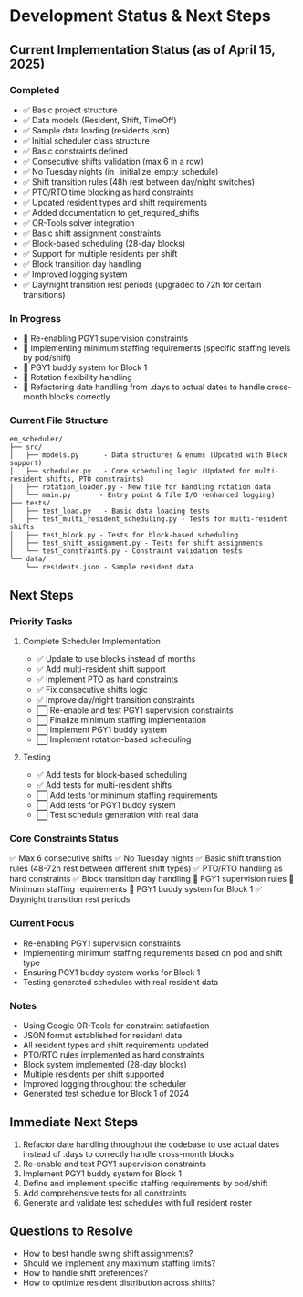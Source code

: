 # Development Status & Next Steps

## Current Implementation Status (as of April 15, 2025)

### Completed
- ✅ Basic project structure
- ✅ Data models (Resident, Shift, TimeOff)
- ✅ Sample data loading (residents.json)
- ✅ Initial scheduler class structure
- ✅ Basic constraints defined
- ✅ Consecutive shifts validation (max 6 in a row)
- ✅ No Tuesday nights (in _initialize_empty_schedule)
- ✅ Shift transition rules (48h rest between day/night switches)
- ✅ PTO/RTO time blocking as hard constraints
- ✅ Updated resident types and shift requirements
- ✅ Added documentation to get_required_shifts
- ✅ OR-Tools solver integration
- ✅ Basic shift assignment constraints
- ✅ Block-based scheduling (28-day blocks)
- ✅ Support for multiple residents per shift
- ✅ Block transition day handling
- ✅ Improved logging system
- ✅ Day/night transition rest periods (upgraded to 72h for certain transitions)

### In Progress
- 🔄 Re-enabling PGY1 supervision constraints
- 🔄 Implementing minimum staffing requirements (specific staffing levels by pod/shift)
- 🔄 PGY1 buddy system for Block 1
- 🔄 Rotation flexibility handling
- 🔄 Refactoring date handling from .days to actual dates to handle cross-month blocks correctly

### Current File Structure
```
em_scheduler/
├── src/
│   ├── models.py      - Data structures & enums (Updated with Block support)
│   ├── scheduler.py   - Core scheduling logic (Updated for multi-resident shifts, PTO constraints)
│   ├── rotation_loader.py - New file for handling rotation data
│   └── main.py       - Entry point & file I/O (enhanced logging)
├── tests/
│   ├── test_load.py   - Basic data loading tests
│   ├── test_multi_resident_scheduling.py - Tests for multi-resident shifts
│   ├── test_block.py - Tests for block-based scheduling
│   ├── test_shift_assignment.py - Tests for shift assignments
│   └── test_constraints.py - Constraint validation tests
└── data/
    └── residents.json - Sample resident data
```

## Next Steps

### Priority Tasks
1. Complete Scheduler Implementation
   - ✅ Update to use blocks instead of months
   - ✅ Add multi-resident shift support
   - ✅ Implement PTO as hard constraints
   - ✅ Fix consecutive shifts logic
   - ✅ Improve day/night transition constraints
   - ⬜ Re-enable and test PGY1 supervision constraints
   - ⬜ Finalize minimum staffing implementation
   - ⬜ Implement PGY1 buddy system
   - ⬜ Implement rotation-based scheduling

2. Testing
   - ✅ Add tests for block-based scheduling
   - ✅ Add tests for multi-resident shifts
   - ⬜ Add tests for minimum staffing requirements
   - ⬜ Add tests for PGY1 buddy system
   - ⬜ Test schedule generation with real data

### Core Constraints Status
✅ Max 6 consecutive shifts
✅ No Tuesday nights
✅ Basic shift transition rules (48-72h rest between different shift types)
✅ PTO/RTO handling as hard constraints
✅ Block transition day handling
🔄 PGY1 supervision rules
🔄 Minimum staffing requirements
🔄 PGY1 buddy system for Block 1
✅ Day/night transition rest periods

### Current Focus
- Re-enabling PGY1 supervision constraints
- Implementing minimum staffing requirements based on pod and shift type
- Ensuring PGY1 buddy system works for Block 1
- Testing generated schedules with real resident data

### Notes
- Using Google OR-Tools for constraint satisfaction
- JSON format established for resident data
- All resident types and shift requirements updated
- PTO/RTO rules implemented as hard constraints
- Block system implemented (28-day blocks)
- Multiple residents per shift supported
- Improved logging throughout the scheduler
- Generated test schedule for Block 1 of 2024

## Immediate Next Steps
1. Refactor date handling throughout the codebase to use actual dates instead of .days to correctly handle cross-month blocks
2. Re-enable and test PGY1 supervision constraints
3. Implement PGY1 buddy system for Block 1
4. Define and implement specific staffing requirements by pod/shift
5. Add comprehensive tests for all constraints
6. Generate and validate test schedules with full resident roster

## Questions to Resolve
- How to best handle swing shift assignments?
- Should we implement any maximum staffing limits?
- How to handle shift preferences?
- How to optimize resident distribution across shifts?
